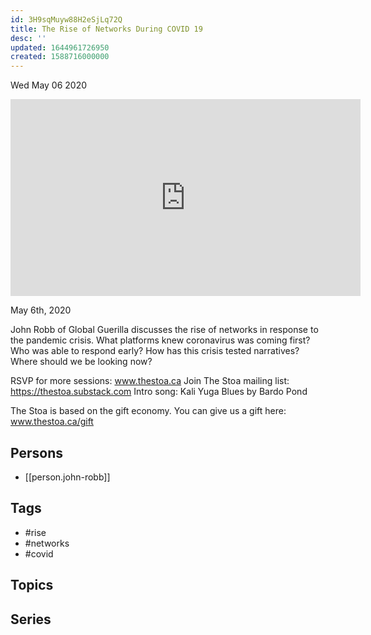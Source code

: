 ```yaml
---
id: 3H9sqMuyw88H2eSjLq72Q
title: The Rise of Networks During COVID 19
desc: ''
updated: 1644961726950
created: 1588716000000
---
```





Wed May 06 2020

<iframe width="560" height="315" src="https://www.youtube.com/embed/Bc6-KIun31c" title="The Rise of Networks During COVID 19 w/ John Robb" frameborder="0" allow="accelerometer; autoplay; clipboard-write; encrypted-media; gyroscope; picture-in-picture" allowfullscreen ></iframe>

May 6th, 2020

John Robb of Global Guerilla discusses the rise of networks in response to the pandemic crisis. What platforms knew coronavirus was coming first? Who was able to respond early? How has this crisis tested narratives? Where should we be looking now?

RSVP for more sessions: www.thestoa.ca
Join The Stoa mailing list: https://thestoa.substack.com
Intro song: Kali Yuga Blues by Bardo Pond

The Stoa is based on the gift economy. You can give us a gift here: www.thestoa.ca/gift

## Persons

- [[person.john-robb]]

## Tags

- #rise
- #networks
- #covid

## Topics



## Series



